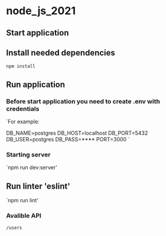 # node_js_2021

## Start application

## Install needed dependencies

`npm install`

## Run application

### Before start application you need to create .env with credentials

`For example:

DB_NAME=postgres
DB_HOST=localhost
DB_PORT=5432
DB_USER=postgres
DB_PASS=\*\*\*\*
PORT=3000
`

### Starting server

`npm run dev:server'

## Run linter 'eslint'

`npm run lint'

### Avalible API

`/users`

